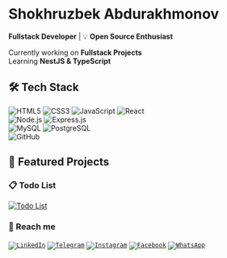  #  **Shokhruzbek Abdurakhmonov**  

**Fullstack Developer** | 💡 **Open Source Enthusiast**  

Currently working on **Fullstack Projects**  
Learning **NestJS & TypeScript**  

## 🛠 Tech Stack  

![HTML5](https://img.shields.io/badge/HTML5-%23E34F26.svg?style=for-the-badge&logo=html5&logoColor=white)
![CSS3](https://img.shields.io/badge/CSS3-%231572B6.svg?style=for-the-badge&logo=css3&logoColor=white)
![JavaScript](https://img.shields.io/badge/JavaScript-%23F7DF1E.svg?style=for-the-badge&logo=javascript&logoColor=black)
![React](https://img.shields.io/badge/React-%2361DAFB.svg?style=for-the-badge&logo=react&logoColor=white)   
![Node.js](https://img.shields.io/badge/Node.js-%2343853D.svg?style=for-the-badge&logo=node.js&logoColor=white) 
![Express.js](https://img.shields.io/badge/Express.js-%23000000.svg?style=for-the-badge&logo=express&logoColor=white)   
![MySQL](https://img.shields.io/badge/MySQL-%2300f.svg?style=for-the-badge&logo=mysql&logoColor=white)
![PostgreSQL](https://img.shields.io/badge/PostgreSQL-%23316192.svg?style=for-the-badge&logo=postgresql&logoColor=white)  
![GitHub](https://img.shields.io/badge/GitHub-%23121011.svg?style=for-the-badge&logo=github&logoColor=white)

## 📂 Featured Projects

### 📋 Todo List   
[![Todo List](https://img.shields.io/badge/Live%20Demo-%E2%86%92-blue?style=social&logo=google)](https://todo-list-sandy-delta-63.vercel.app/)

### 🔗 Reach me
<code>[![LinkedIn](https://img.shields.io/badge/LinkedIn-%230077B5?style=flat&logo=linkedin&logoColor=white)](https://www.linkedin.com/in/ashokhruzbek)</code>
<code>[![Telegram](https://img.shields.io/badge/Telegram-%230088cc?style=flat&logo=telegram&logoColor=white)](https://t.me/ashokhruzbek)</code>
<code>[![Instagram](https://img.shields.io/badge/Instagram-%23E4405F?style=flat&logo=instagram&logoColor=white)](https://www.instagram.com/a.shokhruzbek)</code>
<code>[![Facebook](https://img.shields.io/badge/Facebook-%23407B93?style=flat&logo=facebook&logoColor=white)](https://www.facebook.com/a.shokhruzbek)</code>
<code>[![WhatsApp](https://img.shields.io/badge/WhatsApp-25D366?style=flat&logo=whatsapp&logoColor=white)](https://wa.me/+998930475909)</code>
